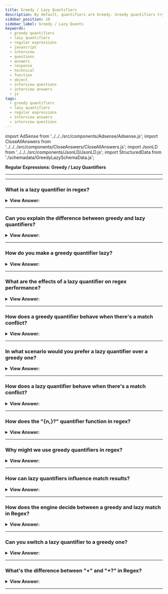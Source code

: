 ```yaml
---
title: Greedy / Lazy Quantifiers
description: By default, quantifiers are Greedy. Greedy quantifiers try to match the longest text that matches given pattern. Regular Expressions Interview Questions
sidebar_position: 10
sidebar_label: Greedy / Lazy Quants
keywords:
  - greedy quantifiers
  - lazy quantifiers
  - regular expressions
  - javascript
  - interview
  - questions
  - answers
  - response
  - technical
  - function
  - object
  - interview questions
  - interview answers
  - js
tags:
  - greedy quantifiers
  - lazy quantifiers
  - regular expressions
  - interview answers
  - interview questions
---
```


import AdSense from '../../../src/components/Adsense/Adsense.js';
import CloseAllAnswers from '../../../src/components/CloseAnswers/CloseAllAnswers.js';
import JsonLD from '../../../src/components/JsonLD/JsonLD.js';
import StructuredData from './schemadata/GreedyLazySchemaData.js';

<JsonLD data={StructuredData} />

<head>
  <title>Greedy / Lazy Quantifiers | HelloJavaScript.info</title>
</head>

**Regular Expressions: Greedy / Lazy Quantifiers**

---

<AdSense />

---

<CloseAllAnswers />

### What is a lazy quantifier in regex?

<details>
  <summary><strong>View Answer:</strong></summary>
  <div>
  <div><strong>Interview Response:</strong> A lazy quantifier in regex, symbolized as '?' following a quantifier, tries to match as little text as possible. For example, '.*?' will match the shortest possible string, contrary to the greedy '.*'.
  </div><br />
  <div><strong className="codeExample">Code Example:</strong><br /><br />

  <div></div>

Here is an example of using lazy and greedy quantifiers in JavaScript:

```javascript
let str = '<div>hello</div><div>world</div>';

// greedy
let greedyResult = str.match(/<div>.*<\/div>/)[0];
console.log(greedyResult); // '<div>hello</div><div>world</div>'

// lazy
let lazyResult = str.match(/<div>.*?<\/div>/)[0];
console.log(lazyResult); // '<div>hello</div>'
```

In the greedy example, the '.&#x2217;' matches as much as it can, including the closing '&#60;/div&#62;' of the first div and the opening '&#60;div&#62;' of the second. In contrast, the lazy '.&#x2217;?' in the second example stops matching as soon as it encounters the first '&#60;/div&#62;'.

  </div>
  </div>
</details>

---

### Can you explain the difference between greedy and lazy quantifiers?

<details>
  <summary><strong>View Answer:</strong></summary>
  <div>
  <div><strong>Interview Response:</strong> Greedy quantifiers match as much as possible, while lazy quantifiers match as little as possible. They control how many instances a regular expression matches in a given input.
    </div><br />
  <div><strong>Technical Response:</strong> Quantifiers are Greedy by default. Greedy quantifiers seek the longest text that meets a particular pattern. Greedy quantifiers scan the whole string before attempting any match. If the full text does not match, delete the last character and try again until a match gets discovered. A lazy (also known as non-greedy or hesitant) quantifier always tries to repeat the sub-pattern as few times as feasible before expanding to longer matches. In general, a lazy pattern matches the smallest feasible string. To make quantifiers lazy, attach (?) to the current quantifier, for example, +?, &#123;0,5&#125;? We should emphasize that lazy quantifiers are capable of failing.<br /><br />The notion of greedy/lazy quantifiers only exists in backtracking regex engines. In non-backtracking regex engines or POSIX-compliant regex engines, quantifiers only specify the repetition's upper and lower bound without specifying how to find the match.
    </div><br />
  <div><strong className="codeExample">Code Example:</strong><br /><br />

  <div></div>

```js
// Greedy Quantifier
let regexp = /".+"/g;
let str = 'a "witch" and her "broom" is one';
console.log(str.match(regexp)); // "witch" and her "broom"

// Lazy Quantifier
let regexp = /".+?"/g;
let str = 'a "witch" and her "broom" is one';

console.log(str.match(regexp)); // "witch", "broom"
```

  </div>
  </div>
</details>

---

### How do you make a greedy quantifier lazy?

<details>
  <summary><strong>View Answer:</strong></summary>
  <div>
  <div><strong>Interview Response:</strong> You make a greedy quantifier lazy in a regular expression by appending a question mark (?) to it. For example, '*' becomes '*?', '+' becomes '+?', and '&#123;n,&#125;' becomes '&#123;n&#125;?'.
  </div><br />
  <div><strong className="codeExample">Code Example:</strong><br /><br />

  <div></div>

Sure, here is a JavaScript code example illustrating the difference between greedy and lazy quantifiers:

```javascript
let str = '1234567890';

// greedy
let greedyResult = str.match(/\d{3,}/)[0];
console.log(greedyResult); // '1234567890'

// lazy
let lazyResult = str.match(/\d{3,}?/)[0];
console.log(lazyResult); // '123'
```

In the greedy example, '\d{3,}' matches as many digit characters as possible (3 or more), so it returns the entire string. In contrast, the lazy '\d{3,}?' returns as soon as it finds the minimum number of matches (3 digits).

  </div>
  </div>
</details>

---

### What are the effects of a lazy quantifier on regex performance?

<details>
  <summary><strong>View Answer:</strong></summary>
  <div>
  <div><strong>Interview Response:</strong> Lazy quantifiers can negatively affect regex performance as they often require more backtracking, especially with complex patterns or long strings, compared to their greedy counterparts.
  </div>
  </div>
</details>

---

### How does a greedy quantifier behave when there's a match conflict?

<details>
  <summary><strong>View Answer:</strong></summary>
  <div>
  <div><strong>Interview Response:</strong> A greedy quantifier tries to match as much as possible. In case of a match conflict, it takes the longest possible match, potentially overriding smaller, valid matches.
  </div><br />
  <div><strong>Technical Response:</strong> In JavaScript Regular Expressions, quantifiers can be used to specify how many times a certain character or group of characters can appear in a match. These quantifiers can be greedy, lazy, or possessive. A greedy quantifier will attempt to match as many instances of a pattern as possible.
  </div><br />
  <div><strong className="codeExample">Code Example:</strong><br /><br />

  <div></div>

Let's look at an example where a greedy quantifier might cause a conflict.

Suppose we have the text:

```javascript
let text = "The rain in Spain";
```

And we want to match anything between "The" and "Spain". A simple and naive regex to do this might be:

```javascript
let regex = /The.*Spain/;
```

The ".*" is a greedy quantifier - it matches any character (.) any number of times (*). The problem here is that the greedy quantifier tries to match as many characters as possible, causing it to consume more of the string than you might expect. If you use this regex on our text, it will match the whole string "The rain in Spain".

That's because the greedy quantifier ".*" matches as much of the string as possible while still allowing the regex to match. It will include the " in " part because it can. This is what is meant by a "match conflict" - you wanted to match only up to the first space, but the greedy quantifier went further because it could.

You could use a lazy quantifier to resolve this. A lazy quantifier will match as few characters as possible:

```javascript
let regex = /The.*?Spain/;
```

This will match "The rain in Spain" - the shortest possible string that still matches the pattern. This is how you can resolve conflicts with a greedy quantifier: by making it lazy instead.

---

:::note
It's worth noting that regular expressions can become quite complex and sometimes counterintuitive, particularly when you start adding in more advanced features like lookaheads and lookbehinds. The key to understanding them is to remember that they always try to find a match, and the different quantifiers and modifiers change how they go about finding that match.
:::

  </div>
  </div>
</details>

---

### In what scenario would you prefer a lazy quantifier over a greedy one?

<details>
  <summary><strong>View Answer:</strong></summary>
  <div>
  <div><strong>Interview Response:</strong> You'd prefer a lazy quantifier when you want to capture the smallest match possible, such as extracting data between specific characters, without consuming the entire subsequent similar patterns.
  </div>
  </div>
</details>

---

### How does a lazy quantifier behave when there's a match conflict?

<details>
  <summary><strong>View Answer:</strong></summary>
  <div>
  <div><strong>Interview Response:</strong> In case of a match conflict, a lazy quantifier takes the shortest possible match. It stops as soon as it meets the minimum requirements, avoiding larger potential matches.
  </div><br />
  <div><strong>Technical Response:</strong> A lazy quantifier in JavaScript regex, also known as a non-greedy quantifier, tries to match as few characters as possible. When a potential match conflict occurs, a lazy quantifier can help limit the match to the smallest acceptable result.
  </div><br />
  <div><strong className="codeExample">Code Example:</strong><br /><br />

  <div></div>

Let's consider an example.

Assume we have the following text:

```javascript
let text = "<div>Content1</div><div>Content2</div>";
```

We want to extract the content within each `<div>` tag. A naive regex for this might look like:

```javascript
let regex = /<div>(.*)<\/div>/;
```

In this regex, `(.*)` is a greedy quantifier. It will match as much as possible. So, when used with the `text` string, it will match everything from the first `<div>` to the last `</div>`, giving us "Content1&#60;/div&#62;&#60;div&#62;Content2".

This is a match conflict because it captures more than we intended. The conflict arises due to the greedy nature of the `(.*)` quantifier.

We can fix this by making the quantifier lazy, i.e., making it match as few characters as possible:

```javascript
let regex = /<div>(.*?)<\/div>/;
```

Here, `(.*?)` is a lazy quantifier. It will match as few characters as possible. Now, when we use this regex with our `text`, it will match "Content1" and "Content2" separately, which is what we intended.

  </div>
  </div>
</details>

---

### How does the "&#123;n,&#125;?" quantifier function in regex?

<details>
  <summary><strong>View Answer:</strong></summary>
  <div>
  <div><strong>Interview Response:</strong> In regex, "&#123;n,&#125;?" is a lazy quantifier that matches at least 'n' occurrences of a pattern, but tries to match as few as possible, stopping at the first valid match.
  </div><br/>
  <div><strong>Technical Response:</strong> In JavaScript regular expressions, `&#123;n,&#125;?` is a quantifier that matches at least `n` occurrences of the pattern, but as few as possible. The `&#123;n,&#125;` part is a greedy quantifier that would normally match `n` or more occurrences of the pattern, trying to match as many as possible. However, by adding the `?` immediately after the `&#123;n,&#125;`, you're making it "lazy" or "non-greedy", meaning it will match as few as possible after satisfying the `n` minimum.
  </div><br />
  <div><strong className="codeExample">Code Example:</strong><br /><br />

  <div></div>

Let's take a look at an example.

Suppose we have the following string:

```javascript
let str = "1111222233334444";
```

And we want to match at least 2 occurrences of the number `1`, but as few as possible.

We can write our regular expression as:

```javascript
let regex = /1{2,}?/;
```

When used with our `str` string, it will match the first two `1`s, and stop, because it satisfied the minimum (2 occurrences) and is trying to match as few as possible due to the `?`.

The `{n,}?` quantifier is particularly useful in cases where you want to ensure a minimum number of matches, but don't want the regex to be too greedy and overmatch.

  </div>
  </div>
</details>

---

### Why might we use greedy quantifiers in regex?

<details>
  <summary><strong>View Answer:</strong></summary>
  <div>
  <div><strong>Interview Response:</strong> We might use greedy quantifiers in regex when we want to match as much text as possible, such as extracting the entire content between specific delimiters or capturing the longest patterns.
  </div>
  </div>
</details>

---

### How can lazy quantifiers influence match results?

<details>
  <summary><strong>View Answer:</strong></summary>
  <div>
  <div><strong>Interview Response:</strong> Lazy quantifiers influence match results by capturing the smallest possible match. This can yield different results compared to greedy quantifiers, especially with multiple potential matches.
  </div>
  </div>
</details>

---

### How does the engine decide between a greedy and lazy match in Regex?

<details>
  <summary><strong>View Answer:</strong></summary>
  <div>
  <div><strong>Interview Response:</strong> The engine doesn't decide between a greedy and lazy match; it's determined by the pattern. Greedy quantifiers (like *, +, &#123;&#125;) match as much as possible while adding "?" (like*?, +?, &#123;&#125;?) makes them lazy.
  </div>
  </div>
</details>

---

### Can you switch a lazy quantifier to a greedy one?

<details>
  <summary><strong>View Answer:</strong></summary>
  <div>
  <div><strong>Interview Response:</strong> Yes, you can switch a lazy quantifier to a greedy one in regex by removing the trailing question mark (?). For instance, '*?' (lazy) becomes '*' (greedy), '+?' becomes '+', and '&#123;n,&#125;?' becomes '&#123;n,&#125;'.
  </div>
  </div>
</details>

---

### What's the difference between "+" and "+?" in Regex?

<details>
  <summary><strong>View Answer:</strong></summary>
  <div>
  <div><strong>Interview Response:</strong> In regex, "+" is a greedy quantifier that matches 1 or more occurrences of the preceding element. "+?" is its lazy version, matching the fewest occurrences necessary to allow the overall match.
  </div>
  </div>
</details>

---
